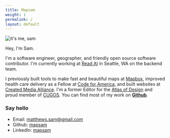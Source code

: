 ```yaml
---
title: Mapsam
weight: 1
permalink: /
layout: default
---
```


![it's me, sam](/images/me.png)

Hey, I'm Sam.

I'm a software engineer, geographer, and friendly open source software contributor. I'm currently working at [Read AI](https://read.ai) in Seattle, WA on the backend team.

I previously built tools to make fast and beautiful maps at [Mapbox](https://mapbox.com), improved health care delivery as a Fellow at [Code for America](http://codeforamerica.org), and built websites at [Created Media Alliance](https://creativemediaalliance.com). I'm a former Editor for the [Atlas of Design](http://atlasofdesign.org) and proud member of [CUGOS](http://cugos.org). You can find most of my work on **[Github](http://github.com/mapsam)**.

### Say hello

* Email: [matthews.sam@gmail.com](mailto:matthews.sam@gmail.com)
* Github: [mapsam](http://github.com/mapsam)
* LinkedIn: [mapsam](https://www.linkedin.com/in/mapsam)
